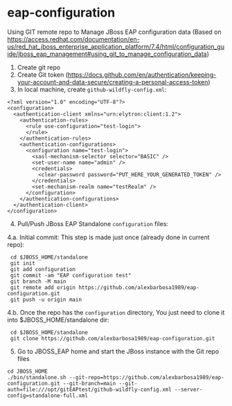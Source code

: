 # eap-configuration

Using GIT remote repo to Manage JBoss EAP configuration data (Based on https://access.redhat.com/documentation/en-us/red_hat_jboss_enterprise_application_platform/7.4/html/configuration_guide/jboss_eap_management#using_git_to_manage_configuration_data)

1. Create git repo
2. Create Git token (https://docs.github.com/en/authentication/keeping-your-account-and-data-secure/creating-a-personal-access-token)
3. In local machine, create `github-wildfly-config.xml`:
~~~
<?xml version="1.0" encoding="UTF-8"?>
<configuration>
  <authentication-client xmlns="urn:elytron:client:1.2">
    <authentication-rules>
      <rule use-configuration="test-login">
      </rule>
    </authentication-rules>
    <authentication-configurations>
      <configuration name="test-login">
        <sasl-mechanism-selector selector="BASIC" />
        <set-user-name name="admin" />
        <credentials>
          <clear-password password="PUT_HERE_YOUR_GENERATED_TOKEN" />
        </credentials>
        <set-mechanism-realm name="testRealm" />
      </configuration>
    </authentication-configurations>
  </authentication-client>
</configuration>
~~~
4. Pull/Push JBoss EAP Standalone `configuration` files:

4.a. Initial commit: This step is made just once (already done in current repo):
~~~
 cd $JBOSS_HOME/standalone
 git init
 git add configuration 
 git commit -am "EAP configuration test"
 git branch -M main
 git remote add origin https://github.com/alexbarbosa1989/eap-configuration.git
 git push -u origin main
~~~
4.b. Once the repo has the `configuration` directory, You just need to clone it into $JBOSS_HOME/standalone dir:
~~~
 cd $JBOSS_HOME/standalone
 git clone https://github.com/alexbarbosa1989/eap-configuration.git
~~~

5. Go to JBOSS_EAP home and start the JBoss instance with the Git repo files
~~~
cd JBOSS_HOME
./bin/standalone.sh --git-repo=https://github.com/alexbarbosa1989/eap-configuration.git --git-branch=main --git-auth=file:///opt/gitEAPtest/github-wildfly-config.xml --server-config=standalone-full.xml
~~~



